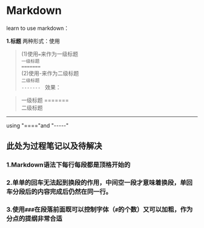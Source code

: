 # Markdown
   learn to use markdown：

**1.标题**
两种形式：使用
> (1)使用`=`来作为一级标题   
`一级标题`  
`=======`  
> (2)使用-来作为二级标题  
`二级标题`  
`-------`  
效果：  

> 一级标题
=======  
> 二级标题
-------

using "===="and "-----"

## 此处为过程笔记以及待解决

### 1.Markdown语法下每行每段都是顶格开始的

### 2.单单的回车无法起到换段的作用，中间空一段才意味着换段，单回车分段后的内容完成后仍然在同一行。

### 3.使用`###`在段落前面既可以控制字体（`#`的个数）又可以加粗，作为分点的提纲非常合适
